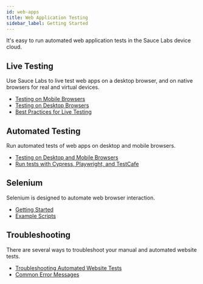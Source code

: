 ```yaml
---
id: web-apps
title: Web Application Testing
sidebar_label: Getting Started
---
```

It's easy to run automated web application tests in the Sauce Labs device cloud.

<div className="box-wrapper" markdown="1">
<div className="box box1 card">
  <div className="container">
  <h2>Live Testing</h2>
  <p>Use Sauce Labs to live test web apps on a desktop browser, and on native browsers for real and virtual devices.
</p>
  <ul>
      <li><a href="https://wiki.saucelabs.com/display/DOCS/Live+Web+App+Testing+on+Mobile+Browsers+with+Virtual+and+Real+Devices">Testing on Mobile Browsers</a></li>
      <li><a href="https://wiki.saucelabs.com/display/DOCS/Live+Web+App+Testing+on+Desktop+Browsers">Testing on Desktop Browsers</a></li>
      <li><a href="https://wiki.saucelabs.com/display/DOCS/Best+Practices+for+Live+Testing">Best Practices for Live Testing</a></li>
  </ul>
  </div>
</div>
  <div className="box box2 card">
  <div className="container">
  <h2>Automated Testing</h2>
  <p>Run automated tests of web apps on desktop and mobile browsers.</p>
  <ul>
      <li><a href="https://wiki.saucelabs.com/display/DOCS/Automated+Web+App+Testing+on+Desktop+and+Mobile+Browsers">Testing on Desktop and Mobile Browsers</a></li>
      <li><a href="/testrunner-toolkit">Run tests with Cypress, Playwright, and TestCafe</a></li>
  </ul>
  </div>
  </div>
  <div className="box box3 card">
  <div className="container">
  <h2>Selenium</h2>
  <p>Selenium is designed to automate web browser interaction.</p>
  <ul>
      <li><a href="https://wiki.saucelabs.com/display/DOCS/Getting+Started+with+Selenium+for+Automated+Website+Testing">Getting Started</a></li>
      <li><a href="https://wiki.saucelabs.com/display/DOCS/Example+Selenium+Scripts+for+Automated+Web+App+Tests">Example Scripts</a></li>
  </ul>
  </div>
  </div>
  <div className="box box4 card">
  <div className="container">
  <h2>Troubleshooting</h2>
  <p>There are several ways to troubleshoot your manual and automated website tests.</p>
  <ul>
      <li><a href="https://wiki.saucelabs.com/display/DOCS/Troubleshooting+Automated+Website+Tests">Troubleshooting Automated Website Tests</a></li>
      <li><a href="https://wiki.saucelabs.com/display/DOCS/Common+Error+Messages">Common Error Messages</a></li>
  </ul>
  </div>
  </div>
</div>
